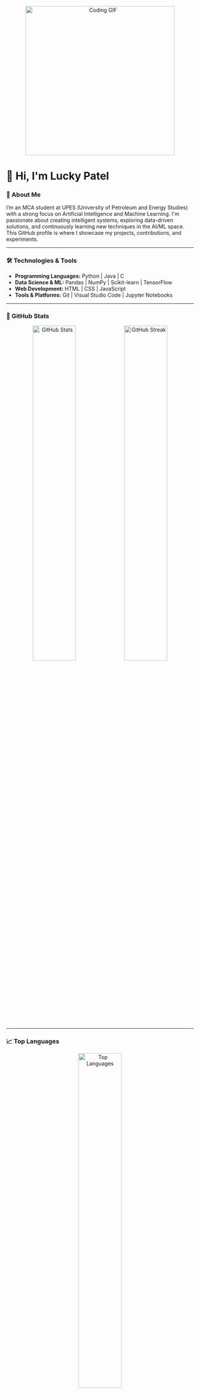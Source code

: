 <div align="center">
  <img src="https://media.giphy.com/media/qgQUggAC3Pfv687qPC/giphy.gif" width="400" alt="Coding GIF" />
</div>

# 👋 Hi, I'm **Lucky Patel**

### 🚀 About Me  
I’m an MCA student at UPES (University of Petroleum and Energy Studies) with a strong focus on Artificial Intelligence and Machine Learning. I'm passionate about creating intelligent systems, exploring data-driven solutions, and continuously learning new techniques in the AI/ML space. This GitHub profile is where I showcase my projects, contributions, and experiments.

---

### 🛠️ Technologies & Tools  
- **Programming Languages:** Python | Java | C  
- **Data Science & ML:** Pandas | NumPy | Scikit-learn | TensorFlow  
- **Web Development:** HTML | CSS | JavaScript  
- **Tools & Platforms:** Git | Visual Studio Code | Jupyter Notebooks  

---

### 🌟 GitHub Stats  
<div align="center">
  <img src="https://github-readme-stats.vercel.app/api?username=lucky-patel&show_icons=true&theme=radical" alt="GitHub Stats" width="48%" />
  <img src="https://github-readme-streak-stats.herokuapp.com/?user=lucky-patel&theme=radical" alt="GitHub Streak" width="48%" />
</div>

---

### 📈 Top Languages  
<div align="center">
  <img src="https://github-readme-stats.vercel.app/api/top-langs/?username=lucky-patel&layout=compact&theme=radical&langs_count=8" alt="Top Languages" width="48%" />
</div>

---

- **Professional Summary**
 Energetic Student with balanced background in sports and extra curricular activities. Diligent about preparing for
 examinations competitions and assignments. Reliable and responsible with good communication and relationship-building
 abilities.

---

### 🌍 Let's Connect  
- 💼 [LinkedIn](https://www.linkedin.com/in/luckypatel09/)  
- 📧 [Email Me](mailto:luckypatel822@gmail.com)
- 💻 [LeetCode](https://leetcode.com/u/luckypatel092003/)  

---

- **Thanks for visiting my GitHub!**
